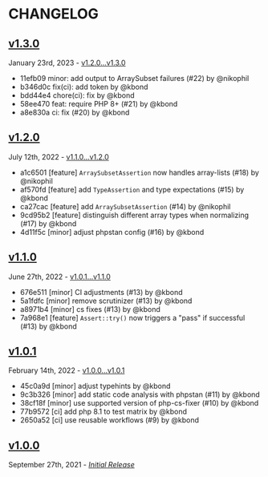 # CHANGELOG

## [v1.3.0](https://github.com/zenstruck/assert/releases/tag/v1.3.0)

January 23rd, 2023 - [v1.2.0...v1.3.0](https://github.com/zenstruck/assert/compare/v1.2.0...v1.3.0)

* 11efb09 minor: add output to ArraySubset failures (#22) by @nikophil
* b346d0c fix(ci): add token by @kbond
* bdd44e4 chore(ci): fix by @kbond
* 58ee470 feat: require PHP 8+ (#21) by @kbond
* a8e830a ci: fix (#20) by @kbond

## [v1.2.0](https://github.com/zenstruck/assert/releases/tag/v1.2.0)

July 12th, 2022 - [v1.1.0...v1.2.0](https://github.com/zenstruck/assert/compare/v1.1.0...v1.2.0)

* a1c6501 [feature] `ArraySubsetAssertion` now handles array-lists (#18) by @nikophil
* af570fd [feature] add `TypeAssertion` and type expectations (#15) by @kbond
* ca27cac [feature] add `ArraySubsetAssertion` (#14) by @nikophil
* 9cd95b2 [feature] distinguish different array types when normalizing (#17) by @kbond
* 4d11f5c [minor] adjust phpstan config (#16) by @kbond

## [v1.1.0](https://github.com/zenstruck/assert/releases/tag/v1.1.0)

June 27th, 2022 - [v1.0.1...v1.1.0](https://github.com/zenstruck/assert/compare/v1.0.1...v1.1.0)

* 676e511 [minor] CI adjustments (#13) by @kbond
* 5a1fdfc [minor] remove scrutinizer (#13) by @kbond
* a8971b4 [minor] cs fixes (#13) by @kbond
* 7a968e1 [feature] `Assert::try()` now triggers a "pass" if successful (#13) by @kbond

## [v1.0.1](https://github.com/zenstruck/assert/releases/tag/v1.0.1)

February 14th, 2022 - [v1.0.0...v1.0.1](https://github.com/zenstruck/assert/compare/v1.0.0...v1.0.1)

* 45c0a9d [minor] adjust typehints by @kbond
* 9c3b326 [minor] add static code analysis with phpstan (#11) by @kbond
* 38cf18f [minor] use supported version of php-cs-fixer (#10) by @kbond
* 77b9572 [ci] add php 8.1 to test matrix by @kbond
* 2650a52 [ci] use reusable workflows (#9) by @kbond

## [v1.0.0](https://github.com/zenstruck/assert/releases/tag/v1.0.0)

September 27th, 2021 - _[Initial Release](https://github.com/zenstruck/assert/commits/v1.0.0)_
